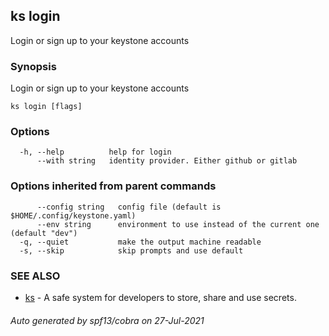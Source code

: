 ## ks login

Login or sign up to your keystone accounts

### Synopsis

Login or sign up to your keystone accounts

```
ks login [flags]
```

### Options

```
  -h, --help          help for login
      --with string   identity provider. Either github or gitlab
```

### Options inherited from parent commands

```
      --config string   config file (default is $HOME/.config/keystone.yaml)
      --env string      environment to use instead of the current one (default "dev")
  -q, --quiet           make the output machine readable
  -s, --skip            skip prompts and use default
```

### SEE ALSO

* [ks](ks.md)	 - A safe system for developers to store, share and use secrets.

###### Auto generated by spf13/cobra on 27-Jul-2021
